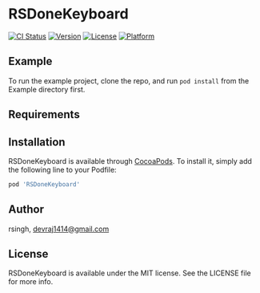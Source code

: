 # RSDoneKeyboard

[![CI Status](https://img.shields.io/travis/rsingh/RSDoneKeyboard.svg?style=flat)](https://travis-ci.org/rsingh/RSDoneKeyboard)
[![Version](https://img.shields.io/cocoapods/v/RSDoneKeyboard.svg?style=flat)](https://cocoapods.org/pods/RSDoneKeyboard)
[![License](https://img.shields.io/cocoapods/l/RSDoneKeyboard.svg?style=flat)](https://cocoapods.org/pods/RSDoneKeyboard)
[![Platform](https://img.shields.io/cocoapods/p/RSDoneKeyboard.svg?style=flat)](https://cocoapods.org/pods/RSDoneKeyboard)

## Example

To run the example project, clone the repo, and run `pod install` from the Example directory first.

## Requirements

## Installation

RSDoneKeyboard is available through [CocoaPods](https://cocoapods.org). To install
it, simply add the following line to your Podfile:

```ruby
pod 'RSDoneKeyboard'
```

## Author

rsingh, devraj1414@gmail.com

## License

RSDoneKeyboard is available under the MIT license. See the LICENSE file for more info.
